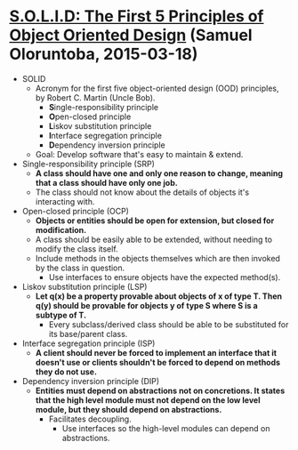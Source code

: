# [S.O.L.I.D: The First 5 Principles of Object Oriented Design](https://scotch.io/bar-talk/s-o-l-i-d-the-first-five-principles-of-object-oriented-design) (Samuel Oloruntoba, 2015-03-18)

- SOLID
  - Acronym for the first five object-oriented design (OOD) principles, by Robert C. Martin (Uncle Bob).
    - **S**ingle-responsibility principle
    - **O**pen-closed principle
    - **L**iskov substitution principle
    - **I**nterface segregation principle
    - **D**ependency inversion principle
  - Goal: Develop software that's easy to maintain & extend.
- Single-responsibility principle (SRP)
  - **A class should have one and only one reason to change, meaning that a class should have only one job.**
  - The class should not know about the details of objects it's interacting with.
- Open-closed principle (OCP)
  - **Objects or entities should be open for extension, but closed for modification.**
  - A class should be easily able to be extended, without needing to modify the class itself.
  - Include methods in the objects themselves which are then invoked by the class in question.
    - Use interfaces to ensure objects have the expected method(s).
- Liskov substitution principle (LSP)
  - **Let q(x) be a property provable about objects of x of type T. Then q(y) should be provable for objects y of type S where S is a subtype of T.**
    - Every subclass/derived class should be able to be substituted for its base/parent class.
- Interface segregation principle (ISP)
  - **A client should never be forced to implement an interface that it doesn't use or clients shouldn't be forced to depend on methods they do not use.**
- Dependency inversion principle (DIP)
  - **Entities must depend on abstractions not on concretions. It states that the high level module must not depend on the low level module, but they should depend on abstractions.**
    - Facilitates decoupling.
      - Use interfaces so the high-level modules can depend on abstractions.
